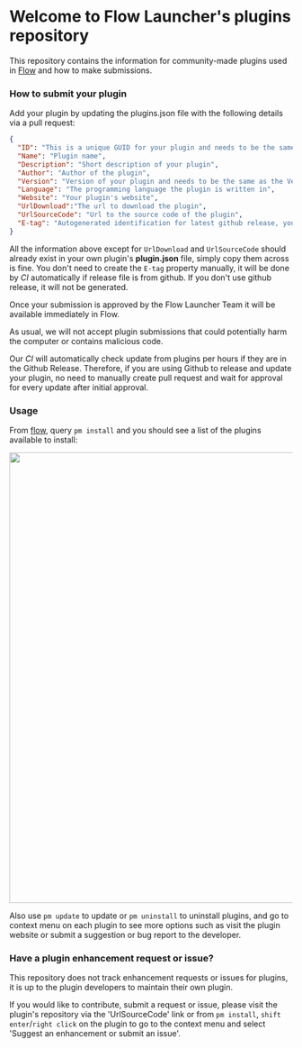 Welcome to Flow Launcher's plugins repository
=============================================

This repository contains the information for community-made plugins used in [Flow](https://github.com/Flow-Launcher/Flow.Launcher) and how to make submissions.

### How to submit your plugin

Add your plugin by updating the plugins.json file with the following details via a pull request:

```json
{
  "ID": "This is a unique GUID for your plugin and needs to be the same as the ID in your plugin.json",  
  "Name": "Plugin name",
  "Description": "Short description of your plugin",
  "Author": "Author of the plugin",
  "Version": "Version of your plugin and needs to be the same as the Version in your plugin.json",
  "Language": "The programming language the plugin is written in",
  "Website": "Your plugin's website",
  "UrlDownload":"The url to download the plugin",
  "UrlSourceCode": "Url to the source code of the plugin",
  "E-tag": "Autogenerated identification for latest github release, you don't have to generate it manually"
}
```

All the information above except for `UrlDownload` and `UrlSourceCode` should already exist in your own plugin's **plugin.json** file, simply copy them across is fine.
You don't need to create the `E-tag` property manually, it will be done by *CI* automatically if release file is from github. If you don't use github release, it will not be generated.

Once your submission is approved by the Flow Launcher Team it will be available immediately in Flow.

As usual, we will not accept plugin submissions that could potentially harm the computer or contains malicious code.

Our *CI* will automatically check update from plugins per hours if they are in the Github Release. Therefore, if you are using Github to release and update your plugin, no need to manually create pull request and wait for approval for every update after initial approval.

### Usage

From [flow](https://github.com/Flow-Launcher/Flow.Launcher/releases/latest), query `pm install` and you should see a list of the plugins available to install:
<p align="center"><img src="https://user-images.githubusercontent.com/26427004/103451827-c08fba80-4d1c-11eb-945b-02546d31baad.png" width="800"></p>

Also use `pm update` to update or `pm uninstall` to uninstall plugins, and go to context menu on each plugin to see more options such as visit the plugin website or submit a suggestion or bug report to the developer.

### Have a plugin enhancement request or issue?

This repository does not track enhancement requests or issues for plugins, it is up to the plugin developers to maintain their own plugin. 

If you would like to contribute, submit a request or issue, please visit the plugin's repository via the 'UrlSourceCode' link or from `pm install`, `shift enter`/`right click` on the plugin to go to the context menu and select 'Suggest an enhancement or submit an issue'.
